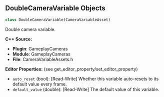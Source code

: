 ## DoubleCameraVariable Objects

```python
class DoubleCameraVariable(CameraVariableAsset)
```

Double camera variable.

**C++ Source:**

- **Plugin**: GameplayCameras
- **Module**: GameplayCameras
- **File**: CameraVariableAssets.h

**Editor Properties:** (see get_editor_property/set_editor_property)

- ``auto_reset`` (bool):  [Read-Write] Whether this variable auto-resets to its default value every frame.
- ``default_value`` (double):  [Read-Write] The default value of this variable.

<a id="unreal.BooleanCameraVariable"></a>